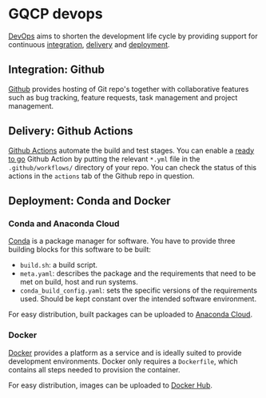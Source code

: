 # GQCP devops

[DevOps](https://en.wikipedia.org/wiki/DevOps) aims to shorten the development life cycle by providing support for continuous [integration](https://en.wikipedia.org/wiki/Continuous_integration), [delivery](https://en.wikipedia.org/wiki/Continuous_delivery) and [deployment](https://en.wikipedia.org/wiki/Continuous_deployment). 

## Integration: Github

[Github](https://en.wikipedia.org/wiki/GitHub) provides hosting of Git repo's together with collaborative features such as bug tracking, feature requests, task management and project management.

## Delivery: Github Actions

[Github Actions](https://github.com/features/actions) automate the build and test stages. You can enable a [ready to go](https://github.com/marketplace?type=actions) Github Action by putting the relevant `*.yml` file in the `.github/workflows/` directory of your repo. You can check the status of this actions in the `actions` tab of the Github repo in question.

## Deployment: Conda and Docker

### Conda and Anaconda Cloud

[Conda](https://en.wikipedia.org/wiki/Conda_(package_manager)) is a package manager for software. You have to provide three building blocks for this software to be built:

* `build.sh`: a build script.
* `meta.yaml`: describes the package and the requirements that need to be met on build, host and run systems.
* `conda_build_config.yaml`: sets the specific versions of the requirements used. Should be kept constant over the intended software environment.

For easy distribution, built packages can be uploaded to [Anaconda Cloud](https://anaconda.org/gqcg).

### Docker

[Docker](https://en.wikipedia.org/wiki/Docker_(software)) provides a platform as a service and is ideally suited to provide development environments. Docker only requires a `Dockerfile`, which contains all steps needed to provision the container.

For easy distribution, images can be uploaded to [Docker Hub](https://hub.docker.com/).
